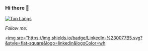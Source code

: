 ### Hi there 👋

<!--
Here are some ideas to get you started:

- 🔭 I’m currently working on Atlas Solucoes em Tecnologias
- 🌱 I’m currently learning Front-End development
-->

[![Top Langs](https://github-readme-stats.vercel.app/api/top-langs/?username=Jyuury)](https://github.com/Jyuury)

<i>Follow me:</i><br>

<a href="https://www.linkedin.com/in/iasmin-gomes-072802191/" target="_blank"><img src="https://img.shields.io/badge/LinkedIn-%230077B5.svg?&style=flat-square&logo=linkedin&logoColor=wh
